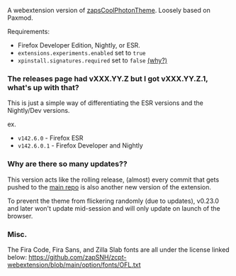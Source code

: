 A webextension version of [zapsCoolPhotonTheme](https://github.com/zapsnh/zapsCoolPhotonTheme). Loosely based on Paxmod.

Requirements:
- Firefox Developer Edition, Nightly, or ESR.
- `extensions.experiments.enabled` set to `true`
- `xpinstall.signatures.required` set to `false` [(why?)](https://github.com/numirias/paxmod#why-cant-i-install-paxmod-as-a-verified-extension-through-mozilla)

### The releases page had vXXX.YY.Z but I got vXXX.YY.Z.1, what's up with that?
This is just a simple way of differentiating the ESR versions and the Nightly/Dev versions.

ex.
- `v142.6.0` - Firefox ESR
- `v142.6.0.1` - Firefox Developer and Nightly

### Why are there so many updates??
This version acts like the rolling release, (almost) every commit that gets pushed to the [main repo](https://github.com/zapsnh/zapsCoolPhotonTheme) is also another new version of the extension.

To prevent the theme from flickering randomly (due to updates), v0.23.0 and later won't update mid-session and will only update on launch of the browser.
<!-- If you're worried that your Firefox will flash every time the extension updates multiple times a day (which it won't since firefox only checks for updates once a day), then you can disable auto updating in the addon settings. -->

### Misc.
The Fira Code, Fira Sans, and Zilla Slab fonts are all under the license linked below:
https://github.com/zapSNH/zcpt-webextension/blob/main/option/fonts/OFL.txt
